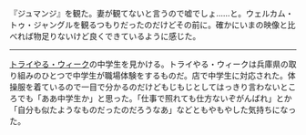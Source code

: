 『ジュマンジ』を観た。妻が観てないと言うので嘘でしょ……と。ウェルカム・トゥ・ジャングルを観るつもりだったのだけどその前に。確かにいまの映像と比べれば物足りないけど良くできているように感じた。

-----

[トライやる・ウィーク](https://ja.wikipedia.org/wiki/%E3%83%88%E3%83%A9%E3%82%A4%E3%82%84%E3%82%8B%E3%83%BB%E3%82%A6%E3%82%A3%E3%83%BC%E3%82%AF)の中学生を見かける。トライやる・ウィークは兵庫県の取り組みのひとつで中学生が職場体験をするものだ。店で中学生に対応された。体操服を着ているので一目で分かるのだけどもじもじとしてはっきり言わないところでも「ああ中学生か」と思った。「仕事で照れても仕方ないぞがんばれ」とか「自分も似たようなものだったのだろうなあ」などともやもやした気持ちになった。
